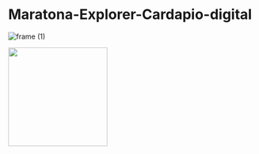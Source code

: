 # Maratona-Explorer-Cardapio-digital

![frame (1)](https://user-images.githubusercontent.com/62123047/184197498-90d2a37d-9da4-48d1-b3b7-eaa92acee8d4.png)

<img src="https://user-images.githubusercontent.com/62123047/184197498-90d2a37d-9da4-48d1-b3b7-eaa92acee8d4.png" width="200px">
